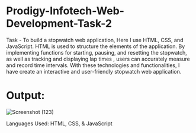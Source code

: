 # Prodigy-Infotech-Web-Development-Task-2
Task - To build a stopwatch web application, Here I use HTML, CSS, and JavaScript. HTML is used to structure the elements of the application. By implementing functions for starting, pausing, and resetting the stopwatch, as well as tracking and displaying lap times , users can accurately measure and record time intervals. With these technologies and functionalities, I have create an interactive and user-friendly stopwatch web application.


# Output:
![Screenshot (123)](https://github.com/user-attachments/assets/ea9a68eb-b858-47fc-bdea-c7e653f31c42)

Languages Used: HTML, CSS, & JavaScript





